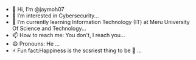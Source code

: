 - 👋 Hi, I’m @jaymoh07
- 👀 I’m interested in Cybersecurity...
- 🌱 I’m currently learning Information Technology (IT) at Meru University Of Science and Technology...
- 📫 How to reach me: You don't, I reach you...
- 😄 Pronouns: He ...
- ⚡ Fun fact:Happiness is the scsriest thing to be 🙂 ...

<!---
jaymoh07/jaymoh07 is a ✨ special ✨ repository because its `README.md` (this file) appears on your GitHub profile.
You can click the Preview link to take a look at your changes.
--->
